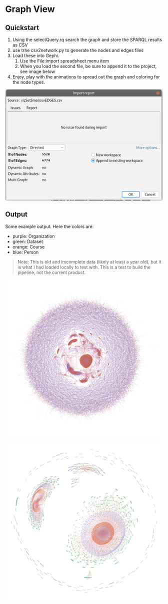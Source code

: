 # Graph View

## Quickstart

1. Using the selectQuery.rq search the graph and store the SPARQL results as CSV
2. use trhe csv2network.py to generate the nodes and edges files
3. Load these into Gephi.  
   1. Use the File:import spreadsheet menu item
   2. When you load the second file, be sure to append it to the project, see image below
4. Enjoy, play with the animations to spread out the graph and coloring for the node types.

![append second file screen shot](./docs/img.png)

## Output

Some example output.  Here the colors are:

* purple: Organization
* green: Dataset
* orange: Course
* blue: Person

> Note:  This is old and imcomplete data (likely at 
> least a year old), but it is what I had
> loaded locally to test with.  This is a test to build the 
> pipeline, not the current product.


![large](./visuals/vizSetLarge.png)


![small](./visuals/vizSetSmall.png)
